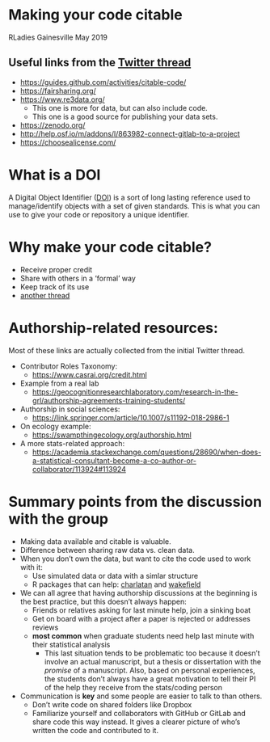 Making your code citable
================
RLadies Gainesville
May 2019

## Useful links from the [Twitter thread](https://twitter.com/javirudolph/status/1126108566962737152)

  - <https://guides.github.com/activities/citable-code/>
  - <https://fairsharing.org/>
  - <https://www.re3data.org/>
      - This one is more for data, but can also include code.
      - This one is a good source for publishing your data sets.
  - <https://zenodo.org/>
  - <http://help.osf.io/m/addons/l/863982-connect-gitlab-to-a-project>
  - <https://choosealicense.com/>

# What is a DOI

A Digital Object Identifier
([DOI](https://en.wikipedia.org/wiki/Digital_object_identifier)) is a
sort of long lasting reference used to manage/identify objects with a
set of given standards. This is what you can use to give your code or
repository a unique identifier.

# Why make your code citable?

  - Receive proper credit
  - Share with others in a ‘formal’ way
  - Keep track of its use
  - [another
    thread](https://twitter.com/Hao_and_Y/status/1126156562039476225)

# Authorship-related resources:

Most of these links are actually collected from the initial Twitter
thread.

  - Contributor Roles Taxonomy:
      - <https://www.casrai.org/credit.html>
  - Example from a real
        lab
      - <https://geocognitionresearchlaboratory.com/research-in-the-grl/authorship-agreements-training-students/>
  - Authorship in social sciences:
      - <https://link.springer.com/article/10.1007/s11192-018-2986-1>
  - On ecology example:
      - <https://swampthingecology.org/authorship.html>
  - A more stats-related
        approach:
      - <https://academia.stackexchange.com/questions/28690/when-does-a-statistical-consultant-become-a-co-author-or-collaborator/113924#113924>

# Summary points from the discussion with the group

  - Making data available and citable is valuable.
  - Difference between sharing raw data vs. clean data.
  - When you don’t own the data, but want to cite the code used to work
    with it:
      - Use simulated data or data with a simlar structure
      - R packages that can help:
        [charlatan](https://github.com/ropensci/charlatan) and
        [wakefield](https://github.com/trinker/wakefield)
  - We can all agree that having authorship discussions at the beginning
    is the best practice, but this doesn’t always happen:
      - Friends or relatives asking for last minute help, join a sinking
        boat
      - Get on board with a project after a paper is rejected or
        addresses reviews
      - **most common** when graduate students need help last minute
        with their statistical analysis
          - This last situation tends to be problematic too because it
            doesn’t involve an actual manuscript, but a thesis or
            dissertation with the *promise* of a manuscript. Also, based
            on personal experiences, the students don’t always have a
            great motivation to tell their PI of the help they receive
            from the stats/coding person
  - Communication is **key** and some people are easier to talk to than
    others.
      - Don’t write code on shared folders like Dropbox
      - Familiarize yourself and collaborators with GitHub or GitLab and
        share code this way instead. It gives a clearer picture of who’s
        written the code and contributed to it.
